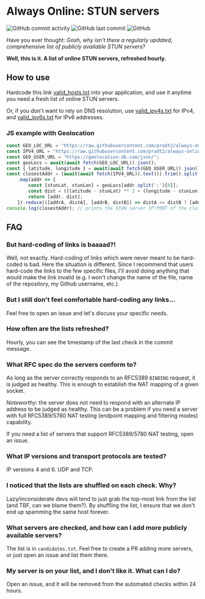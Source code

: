 # Always Online: STUN servers
![GitHub commit activity](https://img.shields.io/github/commit-activity/w/pradt2/always-online-stun?style=for-the-badge)
![GitHub last commit](https://img.shields.io/github/last-commit/pradt2/always-online-stun?style=for-the-badge)
![GitHub](https://img.shields.io/github/license/pradt2/always-online-stun?style=for-the-badge)

Have you ever thought: *Gosh, why isn't there a regularly updated, comprehensive list of publicly available STUN servers*?

**Well, this is it. A list of online STUN servers, refreshed hourly.**

## How to use
Hardcode this link [valid_hosts.txt](https://raw.githubusercontent.com/pradt2/always-online-stun/master/valid_hosts.txt) into your application, and use it anytime you need a fresh list of online STUN servers.

Or, if you don't want to rely on DNS resolution, use [valid_ipv4s.txt](https://raw.githubusercontent.com/pradt2/always-online-stun/master/valid_ipv4s.txt) for IPv4, and [valid_ipv6s.txt](https://raw.githubusercontent.com/pradt2/always-online-stun/master/valid_ipv6s.txt) for IPv6 addresses.

### JS example with Geolocation

```javascript
const GEO_LOC_URL = "https://raw.githubusercontent.com/pradt2/always-online-stun/master/geoip_cache.txt";
const IPV4_URL = "https://raw.githubusercontent.com/pradt2/always-online-stun/master/valid_ipv4s.txt";
const GEO_USER_URL = "https://geolocation-db.com/json/";
const geoLocs = await(await fetch(GEO_LOC_URL)).json();
const { latitude, longitude } = await(await fetch(GEO_USER_URL)).json();
const closestAddr = (await(await fetch(IPV4_URL)).text()).trim().split('\n')
    .map(addr => {
        const [stunLat, stunLon] = geoLocs[addr.split(':')[0]];
        const dist = ((latitude - stunLat) ** 2 + (longitude - stunLon) ** 2 ) ** .5;
        return [addr, dist];
    }).reduce(([addrA, distA], [addrB, distB]) => distA <= distB ? [addrA, distA] : [addrB, distB])[0];
console.log(closestAddr); // prints the STUN server IP:PORT of the closes server
```

## FAQ

### But hard-coding of links is baaaad?!
Well, not exactly. Hard-coding of links which were never meant to be hard-coded is bad.
Here the situation is different. Since I recommend that users hard-code the links to the few specific files, I'll avoid doing anything that would make the link invalid (e.g. I won't change the name of the file, name of the repository, my Github username, etc.).

### But I still don't feel comfortable hard-coding any links...
Feel free to open an issue and let's discuss your specific needs.

### How often are the lists refreshed?
Hourly, you can see the timestamp of the last check in the commit message.

### What RFC spec do the servers conform to? 
As long as the server correctly responds to an RFC5389 `BINDING` request, it is judged as healthy. 
This is enough to establish the NAT mapping of a given socket. 

_Noteworthy_: the server does not need to respond with an alternate IP address to be judged as healthy.
This can be a problem if you need a server with full RFC5389/5780 NAT testing (endpoint mapping and filtering modes) capability.

If you need a list of servers that support RFC5389/5780 NAT testing, open an issue.

### What IP versions and transport protocols are tested?
IP versions 4 and 6. UDP and TCP.

### I noticed that the lists are shuffled on each check. Why?
Lazy/inconsiderate devs will tend to just grab the top-most link from the list (and TBF, can we blame them?).
By shuffling the list, I ensure that we don't end up spamming the same host forever.

### What servers are checked, and how can I add more publicly available servers?
The list is in `candidates.txt`. Feel free to create a PR adding more servers, or just open an issue and list them there.

### My server is on your list, and I don't like it. What can I do?
Open an issue, and it will be removed from the automated checks within 24 hours.

